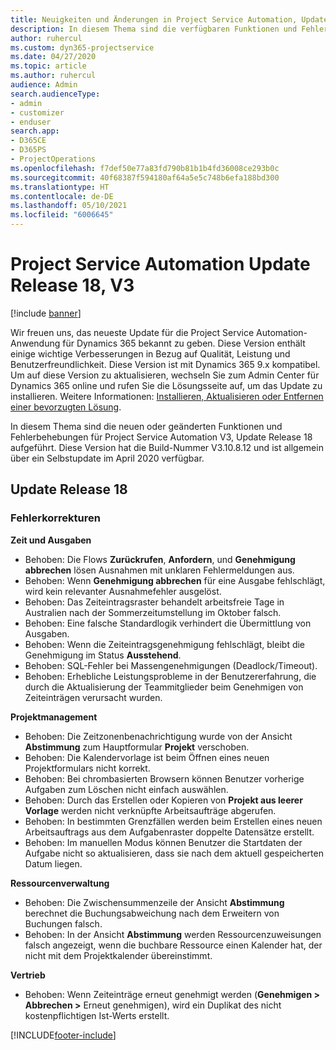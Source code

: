 ```yaml
---
title: Neuigkeiten und Änderungen in Project Service Automation, Update Release 18, V3
description: In diesem Thema sind die verfügbaren Funktionen und Fehlerbehebungen für Project Service Automation Update Release 18, V3 aufgeführt.
author: ruhercul
ms.custom: dyn365-projectservice
ms.date: 04/27/2020
ms.topic: article
ms.author: ruhercul
audience: Admin
search.audienceType:
- admin
- customizer
- enduser
search.app:
- D365CE
- D365PS
- ProjectOperations
ms.openlocfilehash: f7def50e77a83fd790b81b1b4fd36008ce293b0c
ms.sourcegitcommit: 40f68387f594180af64a5e5c748b6efa188bd300
ms.translationtype: HT
ms.contentlocale: de-DE
ms.lasthandoff: 05/10/2021
ms.locfileid: "6006645"
---
```

# <a name="project-service-automation-update-release-18-v3"></a>Project Service Automation Update Release 18, V3

[!include [banner](../includes/psa-now-project-operations.md)]

Wir freuen uns, das neueste Update für die Project Service Automation-Anwendung für Dynamics 365 bekannt zu geben. Diese Version enthält einige wichtige Verbesserungen in Bezug auf Qualität, Leistung und Benutzerfreundlichkeit. Diese Version ist mit Dynamics 365 9.x kompatibel. Um auf diese Version zu aktualisieren, wechseln Sie zum Admin Center für Dynamics 365 online und rufen Sie die Lösungsseite auf, um das Update zu installieren. Weitere Informationen: [Installieren, Aktualisieren oder Entfernen einer bevorzugten Lösung](/power-platform/admin/install-remove-preferred-solution).

In diesem Thema sind die neuen oder geänderten Funktionen und Fehlerbehebungen für Project Service Automation V3, Update Release 18 aufgeführt. Diese Version hat die Build-Nummer V3.10.8.12 und ist allgemein über ein Selbstupdate im April 2020 verfügbar.

## <a name="update-release-18"></a>Update Release 18

### <a name="bug-fixes"></a>Fehlerkorrekturen

**Zeit und Ausgaben**

- Behoben: Die Flows **Zurückrufen**, **Anfordern**, und **Genehmigung abbrechen** lösen Ausnahmen mit unklaren Fehlermeldungen aus.
- Behoben: Wenn **Genehmigung abbrechen** für eine Ausgabe fehlschlägt, wird kein relevanter Ausnahmefehler ausgelöst.
- Behoben: Das Zeiteintragsraster behandelt arbeitsfreie Tage in Australien nach der Sommerzeitumstellung im Oktober falsch.
- Behoben: Eine falsche Standardlogik verhindert die Übermittlung von Ausgaben.
- Behoben: Wenn die Zeiteintragsgenehmigung fehlschlägt, bleibt die Genehmigung im Status **Ausstehend**.
- Behoben: SQL-Fehler bei Massengenehmigungen (Deadlock/Timeout).
- Behoben: Erhebliche Leistungsprobleme in der Benutzererfahrung, die durch die Aktualisierung der Teammitglieder beim Genehmigen von Zeiteinträgen verursacht wurden.

**Projektmanagement**

- Behoben: Die Zeitzonenbenachrichtigung wurde von der Ansicht **Abstimmung** zum Hauptformular **Projekt** verschoben.
- Behoben: Die Kalendervorlage ist beim Öffnen eines neuen Projektformulars nicht korrekt.
- Behoben: Bei chrombasierten Browsern können Benutzer vorherige Aufgaben zum Löschen nicht einfach auswählen.
- Behoben: Durch das Erstellen oder Kopieren von **Projekt aus leerer Vorlage** werden nicht verknüpfte Arbeitsaufträge abgerufen.
- Behoben: In bestimmten Grenzfällen werden beim Erstellen eines neuen Arbeitsauftrags aus dem Aufgabenraster doppelte Datensätze erstellt.
- Behoben: Im manuellen Modus können Benutzer die Startdaten der Aufgabe nicht so aktualisieren, dass sie nach dem aktuell gespeicherten Datum liegen.

**Ressourcenverwaltung**

- Behoben: Die Zwischensummenzeile der Ansicht **Abstimmung** berechnet die Buchungsabweichung nach dem Erweitern von Buchungen falsch.
- Behoben: In der Ansicht **Abstimmung** werden Ressourcenzuweisungen falsch angezeigt, wenn die buchbare Ressource einen Kalender hat, der nicht mit dem Projektkalender übereinstimmt.

**Vertrieb**

- Behoben: Wenn Zeiteinträge erneut genehmigt werden (**Genehmigen > Abbrechen >** Erneut genehmigen), wird ein Duplikat des nicht kostenpflichtigen Ist-Werts erstellt.


[!INCLUDE[footer-include](../includes/footer-banner.md)]